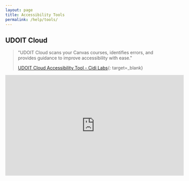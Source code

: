 ```yaml
---
layout: page
title: Accessibility Tools
permalink: /help/tools/
---
```


## UDOIT Cloud

> "UDOIT Cloud scans your Canvas courses, identifies errors, and provides guidance to improve accessibility with ease."
>
> [UDOIT Cloud Accessibility Tool - Cidi Labs](https://cidilabs.com/landing/udoit-accessibility-tool/){: target=_blank}

<iframe width="560" height="315" src="https://www.youtube.com/embed/gXA4vD7wuws" title="YouTube video player" frameborder="0" allow="accelerometer; autoplay; clipboard-write; encrypted-media; gyroscope; picture-in-picture" allowfullscreen></iframe>